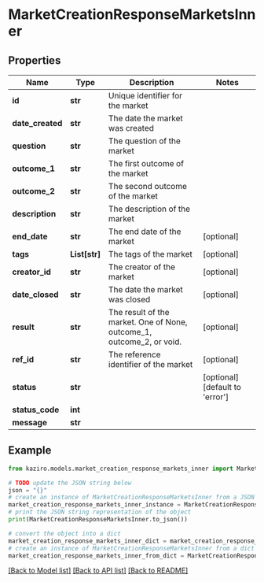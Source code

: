 # MarketCreationResponseMarketsInner

## Properties

| Name             | Type          | Description                                                           | Notes                           |
| ---------------- | ------------- | --------------------------------------------------------------------- | ------------------------------- |
| **id**           | **str**       | Unique identifier for the market                                      |
| **date_created** | **str**       | The date the market was created                                       |
| **question**     | **str**       | The question of the market                                            |
| **outcome_1**    | **str**       | The first outcome of the market                                       |
| **outcome_2**    | **str**       | The second outcome of the market                                      |
| **description**  | **str**       | The description of the market                                         |
| **end_date**     | **str**       | The end date of the market                                            | [optional]                      |
| **tags**         | **List[str]** | The tags of the market                                                | [optional]                      |
| **creator_id**   | **str**       | The creator of the market                                             | [optional]                      |
| **date_closed**  | **str**       | The date the market was closed                                        | [optional]                      |
| **result**       | **str**       | The result of the market. One of None, outcome_1, outcome_2, or void. | [optional]                      |
| **ref_id**       | **str**       | The reference identifier of the market                                | [optional]                      |
| **status**       | **str**       |                                                                       | [optional] [default to 'error'] |
| **status_code**  | **int**       |                                                                       |
| **message**      | **str**       |                                                                       |

## Example

```python
from kaziro.models.market_creation_response_markets_inner import MarketCreationResponseMarketsInner

# TODO update the JSON string below
json = "{}"
# create an instance of MarketCreationResponseMarketsInner from a JSON string
market_creation_response_markets_inner_instance = MarketCreationResponseMarketsInner.from_json(json)
# print the JSON string representation of the object
print(MarketCreationResponseMarketsInner.to_json())

# convert the object into a dict
market_creation_response_markets_inner_dict = market_creation_response_markets_inner_instance.to_dict()
# create an instance of MarketCreationResponseMarketsInner from a dict
market_creation_response_markets_inner_from_dict = MarketCreationResponseMarketsInner.from_dict(market_creation_response_markets_inner_dict)
```

[[Back to Model list]](../README.md#documentation-for-models) [[Back to API list]](../README.md#documentation-for-api-endpoints) [[Back to README]](../README.md)

